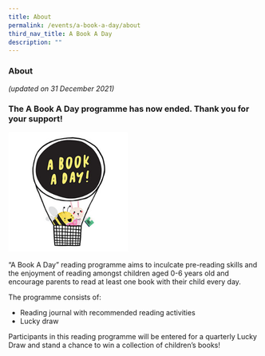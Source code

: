 ```yaml
---
title: About
permalink: /events/a-book-a-day/about
third_nav_title: A Book A Day
description: ""
---
```

### **About**

*(updated on 31 December 2021)*

### **The A Book A Day programme has now ended. Thank you for your support!**

<img src="/images/events/abookaday/ABAD-Logo.jpg" alt="A Book A Day" style="width: 15rem;">

“A Book A Day” reading programme aims to inculcate pre-reading skills and the enjoyment of reading amongst children aged 0-6 years old and encourage parents to read at least one book with their child every day.

The programme consists of: 
* Reading journal with recommended reading activities 
* Lucky draw 

Participants in this reading programme will be entered for a quarterly Lucky Draw and stand a chance to win a collection of children’s books!